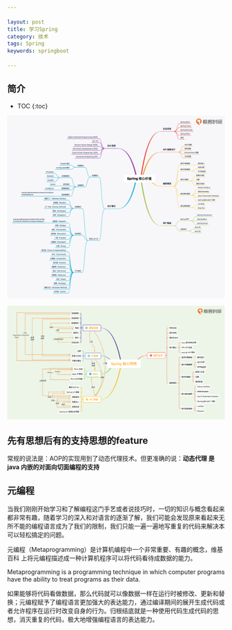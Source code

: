 ```yaml
---

layout: post
title: 学习Spring
category: 技术
tags: Spring
keywords: springboot

---
```


## 简介

* TOC
{:toc}


![](/public/upload/spring/spring_value.png)

![](/public/upload/spring/spring_features.png)

## 先有思想后有的支持思想的feature

常规的说法是：AOP的实现用到了动态代理技术。但更准确的说：**动态代理 是java 内嵌的对面向切面编程的支持**

## 元编程

当我们刚刚开始学习和了解编程这门手艺或者说技巧时，一切的知识与概念看起来都非常有趣，随着学习的深入和对语言的逐渐了解，我们可能会发现原来看起来无所不能的编程语言成为了我们的限制，我们只能一遍一遍地写重复的代码来解决本可以轻松搞定的问题。


元编程（Metaprogramming）是计算机编程中一个非常重要、有趣的概念，维基百科 上将元编程描述成一种计算机程序可以将代码看待成数据的能力。

Metaprogramming is a programming technique in which computer programs have the ability to treat programs as their data.

如果能够将代码看做数据，那么代码就可以像数据一样在运行时被修改、更新和替换；元编程赋予了编程语言更加强大的表达能力，通过编译期间的展开生成代码或者允许程序在运行时改变自身的行为。归根结底就是一种使用代码生成代码的思想，消灭重复的代码，极大地增强编程语言的表达能力。